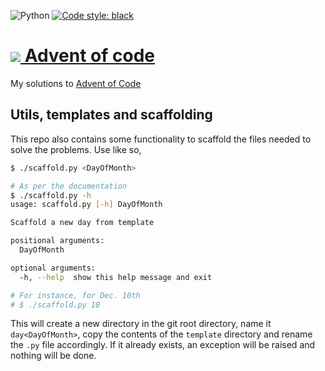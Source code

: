 ![Python](https://github.com/hoxovic/aoc2020/workflows/Python/badge.svg)
[![Code style: black](https://img.shields.io/badge/code%20style-black-000000.svg)](https://github.com/psf/black)

# [![](https://adventofcode.com/favicon.png) Advent of code](https://adventofcode.com)
My solutions to [Advent of Code](https://adventofcode.com/)

## Utils, templates and scaffolding
This repo also contains some functionality to scaffold the files needed to solve the problems. Use like so,

```sh
$ ./scaffold.py <DayOfMonth>

# As per the documentation
$ ./scaffold.py -h
usage: scaffold.py [-h] DayOfMonth

Scaffold a new day from template

positional arguments:
  DayOfMonth

optional arguments:
  -h, --help  show this help message and exit

# For instance, for Dec. 10th
# $ ./scaffold.py 10 
```

This will create a new directory in the git root directory, name it `day<DayOfMonth>`, copy the contents of the `template` directory and rename the `.py` file accordingly.
If it already exists, an exception will be raised and nothing will be done.
